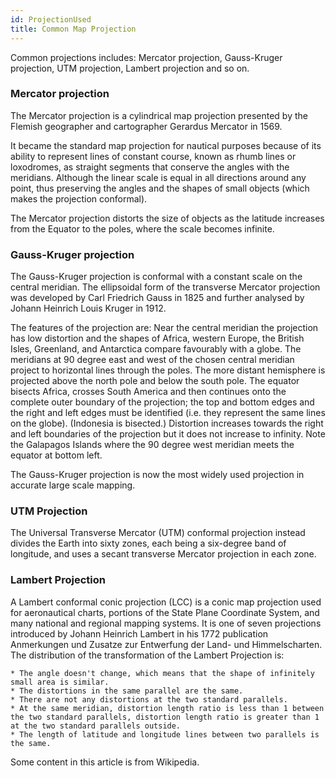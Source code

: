 ```yaml
---
id: ProjectionUsed
title: Common Map Projection
---
```

Common projections includes: Mercator projection, Gauss-Kruger projection, UTM
projection, Lambert projection and so on.

### Mercator projection

The Mercator projection is a cylindrical map projection presented by the
Flemish geographer and cartographer Gerardus Mercator in 1569.

It became the standard map projection for nautical purposes because of its
ability to represent lines of constant course, known as rhumb lines or
loxodromes, as straight segments that conserve the angles with the meridians.
Although the linear scale is equal in all directions around any point, thus
preserving the angles and the shapes of small objects (which makes the
projection conformal).

The Mercator projection distorts the size of objects as the latitude increases
from the Equator to the poles, where the scale becomes infinite.

### Gauss-Kruger projection

The Gauss-Kruger projection is conformal with a constant scale on the central
meridian. The ellipsoidal form of the transverse Mercator projection was
developed by Carl Friedrich Gauss in 1825 and further analysed by Johann
Heinrich Louis Kruger in 1912.

The features of the projection are: Near the central meridian the projection
has low distortion and the shapes of Africa, western Europe, the British
Isles, Greenland, and Antarctica compare favourably with a globe. The
meridians at 90 degree east and west of the chosen central meridian project to
horizontal lines through the poles. The more distant hemisphere is projected
above the north pole and below the south pole. The equator bisects Africa,
crosses South America and then continues onto the complete outer boundary of
the projection; the top and bottom edges and the right and left edges must be
identified (i.e. they represent the same lines on the globe). (Indonesia is
bisected.) Distortion increases towards the right and left boundaries of the
projection but it does not increase to infinity. Note the Galapagos Islands
where the 90 degree west meridian meets the equator at bottom left.

The Gauss-Kruger projection is now the most widely used projection in accurate
large scale mapping.

### UTM Projection

The Universal Transverse Mercator (UTM) conformal projection instead divides
the Earth into sixty zones, each being a six-degree band of longitude, and
uses a secant transverse Mercator projection in each zone.

### Lambert Projection

A Lambert conformal conic projection (LCC) is a conic map projection used for
aeronautical charts, portions of the State Plane Coordinate System, and many
national and regional mapping systems. It is one of seven projections
introduced by Johann Heinrich Lambert in his 1772 publication Anmerkungen und
Zusatze zur Entwerfung der Land- und Himmelscharten. The distribution of the
transformation of the Lambert Projection is:

    * The angle doesn't change, which means that the shape of infinitely small area is similar.
    * The distortions in the same parallel are the same.
    * There are not any distortions at the two standard parallels.
    * At the same meridian, distortion length ratio is less than 1 between the two standard parallels, distortion length ratio is greater than 1 at the two standard parallels outside.
    * The length of latitude and longitude lines between two parallels is the same.

Some content in this article is from Wikipedia.